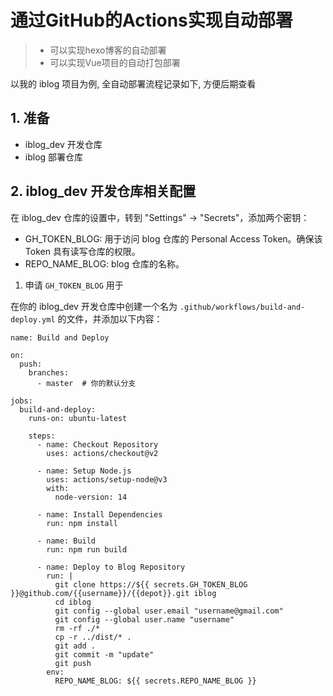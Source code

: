 # 通过GitHub的Actions实现自动部署

> - 可以实现hexo博客的自动部署
> - 可以实现Vue项目的自动打包部署

以我的 iblog 项目为例, 全自动部署流程记录如下, 方便后期查看

## 1. 准备

- iblog_dev 开发仓库
- iblog 部署仓库


## 2. iblog_dev 开发仓库相关配置


在 iblog_dev 仓库的设置中，转到 "Settings" -> "Secrets"，添加两个密钥：

- GH_TOKEN_BLOG: 用于访问 blog 仓库的 Personal Access Token。确保该 Token 具有读写仓库的权限。
- REPO_NAME_BLOG: blog 仓库的名称。





1. 申请 `GH_TOKEN_BLOG` 用于

在你的 iblog_dev 开发仓库中创建一个名为 `.github/workflows/build-and-deploy.yml` 的文件，并添加以下内容：

```shell
name: Build and Deploy

on:
  push:
    branches:
      - master  # 你的默认分支

jobs:
  build-and-deploy:
    runs-on: ubuntu-latest

    steps:
      - name: Checkout Repository
        uses: actions/checkout@v2

      - name: Setup Node.js
        uses: actions/setup-node@v3
        with:
          node-version: 14

      - name: Install Dependencies
        run: npm install

      - name: Build
        run: npm run build

      - name: Deploy to Blog Repository
        run: |
          git clone https://${{ secrets.GH_TOKEN_BLOG }}@github.com/{{username}}/{{depot}}.git iblog
          cd iblog
          git config --global user.email "username@gmail.com"
          git config --global user.name "username"
          rm -rf ./*
          cp -r ../dist/* .
          git add .
          git commit -m "update"
          git push
        env:
          REPO_NAME_BLOG: ${{ secrets.REPO_NAME_BLOG }}
```